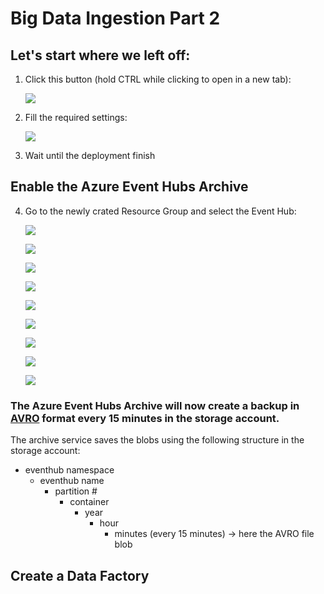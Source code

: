 # Big Data Ingestion Part 2

## Let's start where we left off:

1. Click this button (hold CTRL while clicking to open in a new tab):

    <a target="_blank" id="deploy-to-azure"  href="https://portal.azure.com/#create/Microsoft.Template/uri/https%3A%2F%2Fraw.githubusercontent.com%2FDutchAzureMeetup%2FBigDataIngestion1%2Fmaster%2Fsrc%2FAzureInfrastructure%2Fazuredeploy.json"><img src="http://azuredeploy.net/deploybutton.png"/></a>

2. Fill the required settings:

    ![](https://raw.githubusercontent.com/DutchAzureMeetup/BigDataIngestion1/master/img/intro.png)

3. Wait until the deployment finish

## Enable the Azure Event Hubs Archive 

4. Go to the newly crated Resource Group and select the Event Hub:

   ![](https://raw.githubusercontent.com/DutchAzureMeetup/BigDataIngestion2/master/labs/1-DataFactory/img/04eventhubnamespaceselect.png)

   ![](https://raw.githubusercontent.com/DutchAzureMeetup/BigDataIngestion2/master/labs/1-DataFactory/img/04eventhubselect.png)

   ![](https://raw.githubusercontent.com/DutchAzureMeetup/BigDataIngestion2/master/labs/1-DataFactory/img/04eventhubpropertiesselect.png)
  
   ![](https://raw.githubusercontent.com/DutchAzureMeetup/BigDataIngestion2/master/labs/1-DataFactory/img/04eventhuarchivesetuppng.png)
  
   ![](https://raw.githubusercontent.com/DutchAzureMeetup/BigDataIngestion2/master/labs/1-DataFactory/img/04storageselect.png)
 
   ![](https://raw.githubusercontent.com/DutchAzureMeetup/BigDataIngestion2/master/labs/1-DataFactory/img/04createcontainer1.png)

   ![](https://raw.githubusercontent.com/DutchAzureMeetup/BigDataIngestion2/master/labs/1-DataFactory/img/04createcontainer2.png)

   ![](https://raw.githubusercontent.com/DutchAzureMeetup/BigDataIngestion2/master/labs/1-DataFactory/img/04createcontainer3.png)

   ![](https://raw.githubusercontent.com/DutchAzureMeetup/BigDataIngestion2/master/labs/1-DataFactory/img/04createcontainer4.png)

### The Azure Event Hubs Archive will now create a backup in [AVRO](http://avro.apache.org/docs/current/) format every 15 minutes in the storage account.

The archive service saves the blobs using the following structure in the storage account:

* eventhub namespace
    * eventhub name
        * partition #
            * container 
                * year
                    * hour
                        * minutes (every 15 minutes) -> here the AVRO file blob

## Create a Data Factory  

